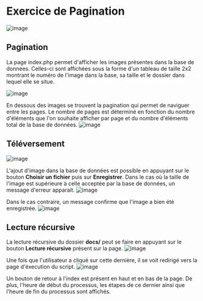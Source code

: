 # Exercice de Pagination
![image](https://user-images.githubusercontent.com/72400479/159758366-d73f449c-ad33-43e8-80c0-36fcc1482cf0.png)

## Pagination
La page index.php permet d'afficher les images présentes dans la base de données. Celles-ci sont affichées sous la forme d'un tableau de taille 2x2 montrant le numéro de l'image dans la base, sa taille et le dossier dans lequel elle se situe.

![image](https://user-images.githubusercontent.com/72400479/159757940-ba8d7e1a-7602-403f-a24e-f0c436e8d7b3.png)

En dessous des images se trouvent la pagination qui permet de naviguer entre les pages. Le nombre de pages est déterminé en fonction du nombre d'éléments que l'on souhaite afficher par page et du nombre d'éléments total de la base de données.
![image](https://user-images.githubusercontent.com/72400479/159758220-8eaee2da-b394-47aa-a6bf-be9d94023d01.png)

## Téléversement
![image](https://user-images.githubusercontent.com/72400479/159755015-74bdac1c-031f-4f3a-8484-cb1aa997d67c.png)

L'ajout d'image dans la base de données est possible en appuyant sur le bouton __Choisir un fichier__ puis sur __Enregistrer__. Dans le cas où la taille de l'image est supérieure à celle acceptée par la base de données, un message d'erreur apparait.
![image](https://user-images.githubusercontent.com/72400479/159756579-ca7a1bb6-6dc3-478d-ae75-b62e40049de4.png)

Dans le cas contraire, un message confirme que l'image a bien été enregistrée.
![image](https://user-images.githubusercontent.com/72400479/159756765-cf05ca22-b604-4d4f-8627-f84b9827f9c6.png)


## Lecture récursive

La lecture récursive du dossier __docs/__ peut se faire en appuyant sur le bouton __Lecture récursive__ présent sur la page.
![image](https://user-images.githubusercontent.com/72400479/159757144-9c592931-85de-470e-87b0-a2a9ff555b2f.png)

Une fois que l'utilisateur a cliqué sur cette dernière, il se voit redirigé vers la page d'éxecution du script.
![image](https://user-images.githubusercontent.com/72400479/159757309-853835d7-75af-4c8d-ab6c-827eb494eead.png)

Un bouton de retour à l'index est présent en haut et en bas de la page. De plus, l'heure de début du processus, les étapes de ce dernier ainsi que l'heure de fin du processus sont affichés.
